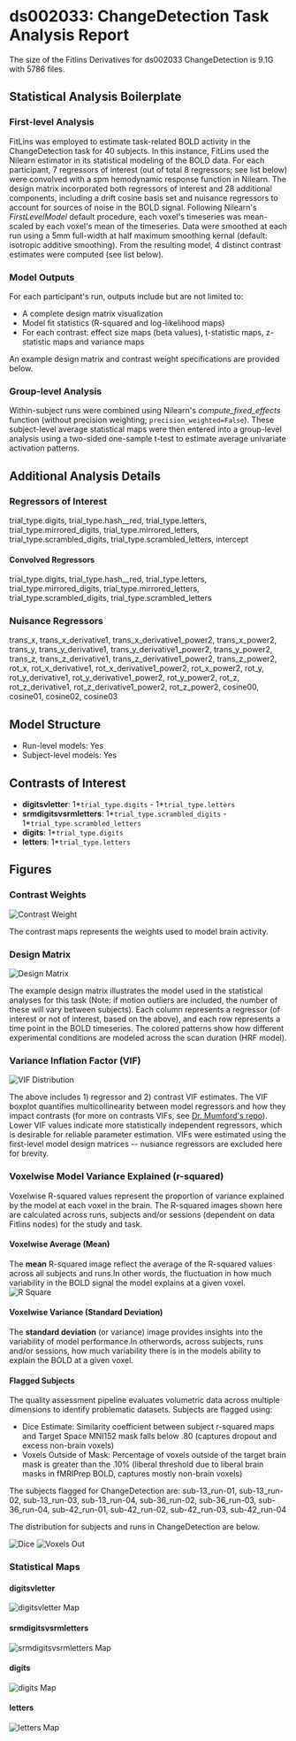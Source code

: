 # ds002033: ChangeDetection Task Analysis Report

The size of the Fitlins Derivatives for ds002033 ChangeDetection is 9.1G with 5786 files.

## Statistical Analysis Boilerplate

### First-level Analysis
FitLins was employed to estimate task-related BOLD activity in the ChangeDetection task for 40 subjects. In this instance, FitLins used the Nilearn estimator in its statistical modeling of the BOLD data. For each participant, 7 regressors of interest (out of total 8 regressors; see list below) were convolved with a spm hemodynamic response function in Nilearn. The design matrix incorporated both regressors of interest and 28 additional components, including a drift cosine basis set and nuisance regressors to account for sources of noise in the BOLD signal. Following Nilearn's *FirstLevelModel* default procedure, each voxel's timeseries was mean-scaled by each voxel's mean of the timeseries. Data were smoothed at each run using a 5mm full-width at half maximum smoothing kernal (default: isotropic additive smoothing). From the resulting model, 4 distinct contrast estimates were computed (see list below).

### Model Outputs
For each participant's run, outputs include but are not limited to:
- A complete design matrix visualization
- Model fit statistics (R-squared and log-likelihood maps)
- For each contrast: effect size maps (beta values), t-statistic maps, z-statistic maps and variance maps

An example design matrix and contrast weight specifications are provided below.

### Group-level Analysis
Within-subject runs were combined using Nilearn's *compute_fixed_effects* function (without precision weighting; `precision_weighted=False`). These subject-level average statistical maps were then entered into a group-level analysis using a two-sided one-sample t-test to estimate average univariate activation patterns.

## Additional Analysis Details 
### Regressors of Interest
trial_type.digits, trial_type.hash__red, trial_type.letters, trial_type.mirrored_digits, trial_type.mirrored_letters, trial_type.scrambled_digits, trial_type.scrambled_letters, intercept
#### Convolved Regressors
trial_type.digits, trial_type.hash__red, trial_type.letters, trial_type.mirrored_digits, trial_type.mirrored_letters, trial_type.scrambled_digits, trial_type.scrambled_letters
### Nuisance Regressors
trans_x, trans_x_derivative1, trans_x_derivative1_power2, trans_x_power2, trans_y, trans_y_derivative1, trans_y_derivative1_power2, trans_y_power2, trans_z, trans_z_derivative1, trans_z_derivative1_power2, trans_z_power2, rot_x, rot_x_derivative1, rot_x_derivative1_power2, rot_x_power2, rot_y, rot_y_derivative1, rot_y_derivative1_power2, rot_y_power2, rot_z, rot_z_derivative1, rot_z_derivative1_power2, rot_z_power2, cosine00, cosine01, cosine02, cosine03
## Model Structure
- Run-level models: Yes
- Subject-level models: Yes

## Contrasts of Interest
- **digitsvletter**: 1*`trial_type.digits` - 1*`trial_type.letters`
- **srmdigitsvsrmletters**: 1*`trial_type.scrambled_digits` - 1*`trial_type.scrambled_letters`
- **digits**: 1*`trial_type.digits`
- **letters**: 1*`trial_type.letters`

## Figures

### Contrast Weights
![Contrast Weight](./files/ds002033_task-ChangeDetection_contrast-matrix.svg)

The contrast maps represents the weights used to model brain activity.

### Design Matrix
![Design Matrix](./files/ds002033_task-ChangeDetection_design-matrix.svg)

The example design matrix illustrates the model used in the statistical analyses for this task (Note: if motion outliers are included, the number of these will vary between subjects). Each column represents a regressor (of interest or not of interest, based on the above), and each row represents a time point in the BOLD timeseries. The colored patterns show how different experimental conditions are modeled across the scan duration (HRF model).

### Variance Inflation Factor (VIF)
![VIF Distribution](./files/ds002033_task-ChangeDetection_vif-boxplot.png)

The above includes 1) regressor and 2) contrast VIF estimates. The VIF boxplot quantifies multicollinearity between model regressors and how they impact contrasts (for more on contrasts VIFs, see [Dr. Mumford's repo](https://github.com/jmumford/vif_contrasts)). Lower VIF values indicate more statistically independent regressors, which is desirable for reliable parameter estimation. VIFs were estimated using the first-level model design matrices -- nusiance regressors are excluded here for brevity.

### Voxelwise Model Variance Explained (r-squared)
Voxelwise R-squared values represent the proportion of variance explained by the model at each voxel in the brain. The R-squared images shown here are calculated across runs, subjects and/or sessions (dependent on data Fitlins nodes) for the study and task.

#### Voxelwise Average (Mean)
The **mean** R-squared image reflect the average of the R-squared values across all subjects and runs.In other words, the fluctuation in how much variability in the BOLD signal the model explains at a given voxel.
![R Square](./files/ds002033_task-ChangeDetection_rsquare-mean.png)

#### Voxelwise Variance (Standard Deviation)
The **standard deviation** (or variance) image provides insights into the variability of model performance.In otherwords, across subjects, runs and/or sessions, how much variability there is in the models ability to explain the BOLD at a given voxel.

#### Flagged Subjects
The quality assessment pipeline evaluates volumetric data across multiple dimensions to identify problematic datasets. Subjects are flagged using: 

  - Dice Estimate: Similarity coefficient between subject r-squared maps and Target Space MNI152 mask falls below .80 (captures dropout and excess non-brain voxels) 
  - Voxels Outside of Mask: Percentage of voxels outside of the target brain mask is greater than the .10% (liberal threshold due to liberal brain masks in fMRIPrep BOLD, captures mostly non-brain voxels) 

The subjects flagged for ChangeDetection are:
sub-13_run-01, sub-13_run-02, sub-13_run-03, sub-13_run-04, sub-36_run-02, sub-36_run-03, sub-36_run-04, sub-42_run-01, sub-42_run-02, sub-42_run-03, sub-42_run-04

The distribution for subjects and runs in ChangeDetection are below. 

![Dice](./files/ds002033_task-ChangeDetection_hist-dicesimilarity.png)
![Voxels Out](./files/ds002033_task-ChangeDetection_hist-voxoutmask.png)

### Statistical Maps

#### digitsvletter
![digitsvletter Map](./files/ds002033_task-ChangeDetection_contrast-digitsvletter_map.png)

#### srmdigitsvsrmletters
![srmdigitsvsrmletters Map](./files/ds002033_task-ChangeDetection_contrast-srmdigitsvsrmletters_map.png)

#### digits
![digits Map](./files/ds002033_task-ChangeDetection_contrast-digits_map.png)

#### letters
![letters Map](./files/ds002033_task-ChangeDetection_contrast-letters_map.png)
